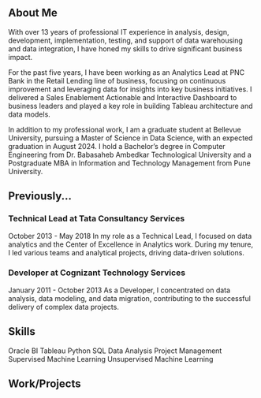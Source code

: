 ## About Me
With over 13 years of professional IT experience in analysis, design, development, implementation, testing, and support of data warehousing and data integration, I have honed my skills to drive significant business impact. 

For the past five years, I have been working as an Analytics Lead at PNC Bank in the Retail Lending line of business, focusing on continuous improvement and leveraging data for insights into key business initiatives. I delivered a Sales Enablement Actionable and Interactive Dashboard to business leaders and played a key role in building Tableau architecture and data models.

In addition to my professional work, I am a graduate student at Bellevue University, pursuing a Master of Science in Data Science, with an expected graduation in August 2024. I hold a Bachelor’s degree in Computer Engineering from Dr. Babasaheb Ambedkar Technological University and a Postgraduate MBA in Information and Technology Management from Pune University.

## Previously...
 ### Technical Lead at Tata Consultancy Services
October 2013 - May 2018
In my role as a Technical Lead, I focused on data analytics and the Center of Excellence in Analytics work. During my tenure, I led various teams and analytical projects, driving data-driven solutions.

 ### Developer at Cognizant Technology Services
January 2011 - October 2013
As a Developer, I concentrated on data analysis, data modeling, and data migration, contributing to the successful delivery of complex data projects.

## Skills
Oracle BI
Tableau
Python
SQL
Data Analysis
Project Management
Supervised Machine Learning
Unsupervised Machine Learning

## Work/Projects
